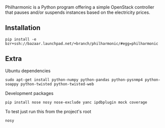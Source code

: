Philharmonic is a Python program offering a simple OpenStack controller that pauses and/or suspends instances based on the electricity prices.

Installation
-------------

    pip install -e bzr+ssh://bazaar.launchpad.net/+branch/philharmonic/#egg=philharmonic

Extra
-----

Ubuntu dependencies

    sudo apt-get install python-numpy python-pandas python-pysnmp4 python-soappy python-twisted python-twisted-web

Development packages

    pip install nose nosy nose-exclude yanc ipdbplugin mock coverage

To test just run this from the project's root

    nosy

